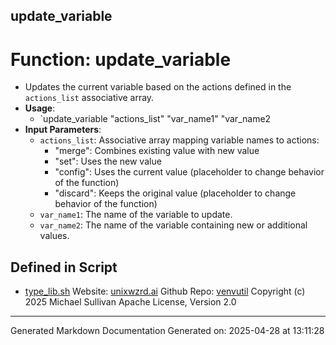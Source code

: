 ## update_variable
# Function: update_variable
  - Updates the current variable based on the actions defined in the
    `actions_list` associative array.
- **Usage**:
  - `update_variable "actions_list" "var_name1" "var_name2
- **Input Parameters**:
  - `actions_list`: Associative array mapping variable names to actions:
    - "merge": Combines existing value with new value
    - "set": Uses the new value
    - "config": Uses the current value (placeholder to change behavior of the function)
    - "discard": Keeps the original value (placeholder to change behavior of the function)
  - `var_name1`: The name of the variable to update.
  - `var_name2`: The name of the variable containing new or additional values.

## Defined in Script

* [type_lib.sh](../type_lib_sh.md)
Website: [unixwzrd.ai](https://unixwzrd.ai)
Github Repo: [venvutil](https://github.com/unixwzrd/venvutil)
Copyright (c) 2025 Michael Sullivan
Apache License, Version 2.0

---

Generated Markdown Documentation
Generated on: 2025-04-28 at 13:11:28
